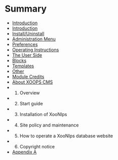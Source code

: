 # Summary

* [Introduction](README.md)
* [Introduction](book/0introduction.md)
* [Install\/Uninstall](book/1install.md)
* [Administration Menu](book/2administration.md)
* [Preferences](book/3preferences.md)
* [Operating Instructions](book/4operations.md)
* [The User Side](book/5userside.md)
* [Blocks](book/6blocks.md)
* [Templates](book/7templates.md)
* [Other](book/8other.md)
* [Module Credits](book/9credits.md)
* [About XOOPS CMS](book/10aboutxoops.md)
* 1. Overview
* 2. Start guide
* 3. Installation of XooNIps
* 4. Site policy and maintenance
* 5. How to operate a XooNIps database website
* 6. Copyright notice
* [Appendix A](a.md)

